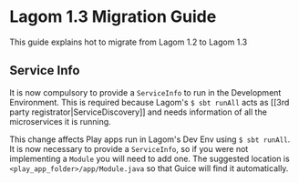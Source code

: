 # Lagom 1.3 Migration Guide

This guide explains hot to migrate from Lagom 1.2 to Lagom 1.3

## Service Info 

It is now compulsory to provide a `ServiceInfo` to run in the Development Environment. This is required because Lagom's `$ sbt runAll` acts as [[3rd party registrator|ServiceDiscovery]] and needs information of all the microservices it is running.

This change affects Play apps run in Lagom's Dev Env using `$ sbt runAll`. It is now necessary to provide a `ServiceInfo`, so if you were not implementing a `Module` you will need to add one. The suggested location is `<play_app_folder>/app/Module.java` so that Guice will find it automatically.

